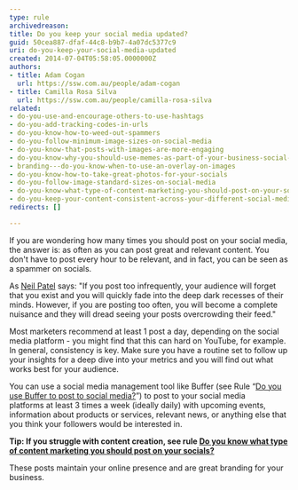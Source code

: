 ```yaml
---
type: rule
archivedreason: 
title: Do you keep your social media updated?
guid: 50cea887-dfaf-44c8-b9b7-4a07dc5377c9
uri: do-you-keep-your-social-media-updated
created: 2014-07-04T05:58:05.0000000Z
authors:
- title: Adam Cogan
  url: https://ssw.com.au/people/adam-cogan
- title: Camilla Rosa Silva
  url: https://ssw.com.au/people/camilla-rosa-silva
related:
- do-you-use-and-encourage-others-to-use-hashtags
- do-you-add-tracking-codes-in-urls
- do-you-know-how-to-weed-out-spammers
- do-you-follow-minimum-image-sizes-on-social-media
- do-you-know-that-posts-with-images-are-more-engaging
- do-you-know-why-you-should-use-memes-as-part-of-your-business-social-media-content
- branding---do-you-know-when-to-use-an-overlay-on-images
- do-you-know-how-to-take-great-photos-for-your-socials
- do-you-follow-image-standard-sizes-on-social-media
- do-you-know-what-type-of-content-marketing-you-should-post-on-your-socials
- do-you-keep-your-content-consistent-across-your-different-social-media-platforms
redirects: []

---
```



<p>If&#160;you are wondering how many times you should post on your social media, the answer is&#58; as often as you can post great and relevant content. You don't have to post every hour to be relevant, and in fact, you can be seen as a spammer on socials.<br></p><p>As <a href="https&#58;//neilpatel.com/">Neil Patel​</a> says&#58; &quot;If you post too infrequently, your audience will forget that you exist and you will quickly fade into the deep dark recesses of their minds. However, if you are posting too often, you will become a complete nuisance and they will dread seeing your posts overcrowding their feed.​&quot;<br></p><p>Most marketers recommend at least 1 post a day, depending on the social media platform - you might find that this can hard on YouTube, for example. In general, consistency is key. Make sure you have a routine set to follow up your insights for a deep dive into your metrics and you will find out what works best for your audience.<br></p><p>You can use a social media management tool like Buffer (see Rule “<a href="/Pages/Do-you-use-Buffer-to-post-to-social-media.aspx">Do you use Buffer to post to social media?​</a>”) to post to your social media platforms&#160;at least 3 times a week (ideally daily) with upcoming events, information about products or services, relevant news, or anything else that you think your followers would be interested in.&#160;</p><p><span style="font-weight&#58;bold;">Tip&#58; If you struggle with content creation, see rule&#160;</span><a href="/_layouts/15/FIXUPREDIRECT.ASPX?WebId=3dfc0e07-e23a-4cbb-aac2-e778b71166a2&amp;TermSetId=07da3ddf-0924-4cd2-a6d4-a4809ae20160&amp;TermId=68535802-8a37-4ffb-bfbf-a74755a924dc" style="font-weight&#58;bold;">Do you know what type of content marketing you should post on your socials?</a></p><p>These posts maintain your online presence and are great branding for your business.<br></p>
<br><excerpt class='endintro'></excerpt><br>



